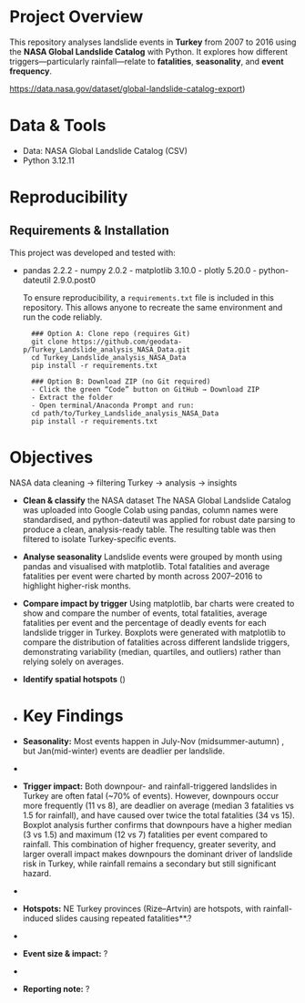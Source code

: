 # Project Overview
This repository analyses landslide events in **Turkey** from 2007 to 2016 using the **NASA Global Landslide Catalog** with Python. It explores how different triggers—particularly rainfall—relate to **fatalities**, **seasonality**, and **event frequency**.

https://data.nasa.gov/dataset/global-landslide-catalog-export)


# Data & Tools
- Data: NASA Global Landslide Catalog (CSV)
- Python 3.12.11


# Reproducibility
  ## Requirements & Installation
  This project was developed and tested with:
  - pandas 2.2.2     - numpy 2.0.2     - matplotlib 3.10.0    - plotly 5.20.0     - python-dateutil 2.9.0.post0

    To ensure reproducibility, a `requirements.txt` file is included in this repository. This allows anyone to recreate the same environment and run the code reliably.

          ### Option A: Clone repo (requires Git)
          git clone https://github.com/geodata-p/Turkey_Landslide_analysis_NASA_Data.git
          cd Turkey_Landslide_analysis_NASA_Data
          pip install -r requirements.txt

          ### Option B: Download ZIP (no Git required)
          - Click the green “Code” button on GitHub → Download ZIP
          - Extract the folder
          - Open terminal/Anaconda Prompt and run:
          cd path/to/Turkey_Landslide_analysis_NASA_Data
          pip install -r requirements.txt



# Objectives

NASA data cleaning → filtering Turkey → analysis → insights

- **Clean & classify** the NASA dataset
The NASA Global Landslide Catalog was uploaded into Google Colab using pandas, column names were standardised, and  python-dateutil was applied for robust date parsing to produce a clean, analysis-ready table.
The resulting table was then filtered to isolate Turkey-specific events.

- **Analyse seasonality**
Landslide events were grouped by month using pandas and visualised with matplotlib. Total fatalities and average fatalities per event were charted by month across 2007–2016 to highlight higher-risk months.

- **Compare impact by trigger**
Using matplotlib, bar charts were created to show and compare the number of events, total fatalities, average fatalities per event and the percentage of deadly events for each landslide trigger in Turkey. Boxplots were generated with matplotlib to compare the distribution of fatalities across different landslide triggers, demonstrating variability (median, quartiles, and outliers) rather than relying solely on averages.


- **Identify spatial hotspots** ()









- # Key Findings 
- **Seasonality:** Most events happen in July-Nov (midsummer-autumn) , but Jan(mid-winter) events are deadlier per landslide.
- 
- **Trigger impact:** Both downpour- and rainfall-triggered landslides in Turkey are often fatal (~70% of events). However, downpours occur more frequently (11 vs 8), are deadlier on average (median 3 fatalities vs 1.5 for rainfall), and have caused over twice the total fatalities (34 vs 15). Boxplot analysis further confirms that downpours have a higher median (3 vs 1.5) and maximum (12 vs 7) fatalities per event compared to rainfall. This combination of higher frequency, greater severity, and larger overall impact makes downpours the dominant driver of landslide risk in Turkey, while rainfall remains a secondary but still significant hazard.
- 
- **Hotspots:** NE Turkey provinces (Rize–Artvin) are hotspots, with rainfall-induced slides causing repeated fatalities**.?
- 
- **Event size & impact:** ?
- 
- **Reporting note:** ?

